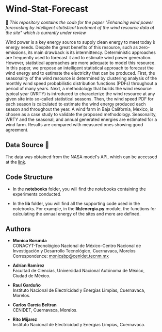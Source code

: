 # Wind-Stat-Forecast
🚧 *This repository contains the code for the paper "Enhancing wind power forecasting by intelligent statistical treatment of the wind resource data at the site" which is currently under review*

Wind power is a key energy source to supply clean energy to meet today ́s energy needs.
Despite the great benefits of this resource, such as zero-emissions, its main drawback is its intermittency.
Deterministic approaches are frequently used to forecast it and to estimate wind power generation. 
However, statistical approaches are more adequate to model this resource. In this paper, we
propose an intelligent statistical approach to forecast the wind energy and to estimate the electricity
that can be produced. First, the seasonality of the wind resource is determined by clustering analysis
of the monthly wind speed probabilistic distribution functions (PDFs) throughout a period of many
years. Next, a methodology that builds the wind resource typical year (WRTY) is introduced to
characterize the wind resource at any given site into so-called statistical seasons. Then, the wind
speed PDF for each season is calculated to estimate the wind energy produced each season and
throughout the year. A wind farm in Baja California, Mexico, is chosen as a case study to validate
the proposed methodology. Seasonality, WRTY and the seasonal, and annual generated energies
are estimated for a wind farm. Results are compared with measured ones showing good agreement.

## Data Source 📝
The data was obtained from the NASA model's API, which can be accessed at the [link](https://data.giss.nasa.gov/gistemp/).

## Code Structure
* In the **notebooks** folder, you will find the notebooks containing the experiments conducted.

* In the **lib** folder, you will find all the supporting code used in the notebooks. For example, in the **lib/energia.py** module, the functions for calculating the annual energy of the sites and more are defined.
## Authors
* **Monica Borunda** <br>
  CONACYT-Tecnológico Nacional de México-Centro Nacional de Investigación y Desarrollo Tecnológico, Cuernavaca, Morelos
  Correspondence: [monicabp@cenidet.tecnm.mx](monicabp@cenidet.tecnm.mx)
  
* **Adrían Ramírez** <br>
  Facultad de Ciencias, Universidad Nacional Autónoma de México, Ciudad de México.
* **Raul Garduño** <br>
 Instituto Nacional de Electricidad y Energias Limpias, Cuernavaca, Morelos.
* **Carlos García Beltran** <br>
  CENIDET, Cuernavaca, Morelos.
* **Rito Mijarez** <br>
  Instituto Nacional de Electricidad y Energias Limpias, Cuernavaca.
